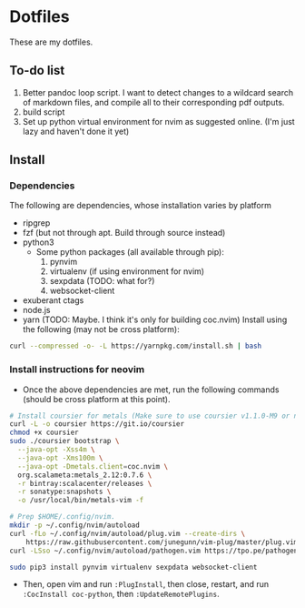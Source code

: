 # Dotfiles

These are my dotfiles.

## To-do list

1. Better pandoc loop script.  I want to detect changes to a wildcard search of markdown files, and compile all to their corresponding pdf outputs.
2. build script
3. Set up python virtual environment for nvim as suggested online. (I'm just lazy and haven't done it yet)

## Install

### Dependencies
The following are dependencies, whose installation varies by platform
* ripgrep
* fzf (but not through apt.  Build through source instead)
* python3
    * Some python packages (all available through pip):
        1. pynvim
        2. virtualenv (if using environment for nvim)
        3. sexpdata (TODO: what for?)
        4. websocket-client
* exuberant ctags
* node.js
* yarn (TODO: Maybe.  I think it's only for building coc.nvim) Install using the following (may not be cross platform):
```bash
curl --compressed -o- -L https://yarnpkg.com/install.sh | bash
```

### Install instructions for neovim

* Once the above dependencies are met, run the following commands (should be cross platform at this point).
```bash
# Install coursier for metals (Make sure to use coursier v1.1.0-M9 or newer).
curl -L -o coursier https://git.io/coursier
chmod +x coursier
sudo ./coursier bootstrap \
  --java-opt -Xss4m \
  --java-opt -Xms100m \
  --java-opt -Dmetals.client=coc.nvim \
  org.scalameta:metals_2.12:0.7.6 \
  -r bintray:scalacenter/releases \
  -r sonatype:snapshots \
  -o /usr/local/bin/metals-vim -f

# Prep $HOME/.config/nvim.
mkdir -p ~/.config/nvim/autoload
curl -fLo ~/.config/nvim/autoload/plug.vim --create-dirs \
    https://raw.githubusercontent.com/junegunn/vim-plug/master/plug.vim
curl -LSso ~/.config/nvim/autoload/pathogen.vim https://tpo.pe/pathogen.vim

sudo pip3 install pynvim virtualenv sexpdata websocket-client
```
* Then, open vim and run `:PlugInstall`, then close, restart, and run `:CocInstall coc-python`, then `:UpdateRemotePlugins`.



